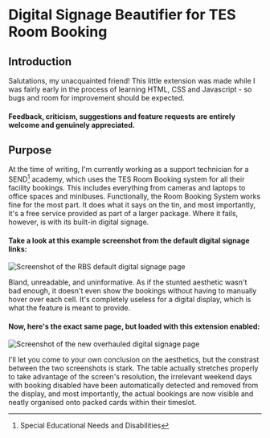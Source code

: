 # Digital Signage Beautifier for TES Room Booking

## Introduction
Salutations, my unacquainted friend!
This little extension was made while I was fairly early in the process of learning HTML, CSS and Javascript - so bugs and room for improvement should be expected.
#### Feedback, criticism, suggestions and feature requests are entirely welcome and genuinely appreciated.

## Purpose
At the time of writing, I'm currently working as a support technician for a SEND[^1] academy, which uses the TES Room Booking system for all their facility bookings. This includes everything from cameras and laptops to office spaces and minibuses. Functionally, the Room Booking System works fine for the most part. It does what it says on the tin, and most importantly, it's a free service provided as part of a larger package. Where it fails, however, is with its built-in digital signage.

#### Take a look at this example screenshot from the default digital signage links:
![Screenshot of the RBS default digital signage page](https://imgur.com/HWZaog8.png)

Bland, unreadable, and uninformative. As if the stunted aesthetic wasn't bad enough, it doesn't even show the bookings without having to manually hover over each cell. It's completely useless for a digital display, which is what the feature is meant to provide.

#### Now, here's the exact same page, but loaded with this extension enabled:
![Screenshot of the new overhauled digital signage page](https://imgur.com/yauoHRb.png)

I'll let you come to your own conclusion on the aesthetics, but the constrast between the two screenshots is stark. The table actually stretches properly to take advantage of the screen's resolution, the irrelevant weekend days with booking disabled have been automatically detected and removed from the display, and most importantly, the actual bookings are now visible and neatly organised onto packed cards within their timeslot.

[^1]: Special Educational Needs and Disabilities

